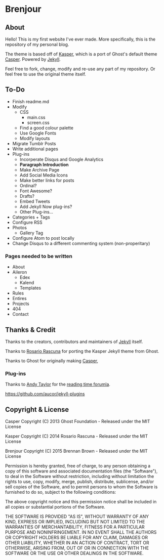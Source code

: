 
# Brenjour

## About

Hello! This is my first website I've ever made. More specifically, this is the repository of my personal blog.

The theme is based off of [Kasper](https://github.com/rosario/kasper), which is a port of Ghost's default theme [Casper](https://github.com/tryghost/casper). Powered by [Jekyll](http://jekyllrb.com).

Feel free to fork, change, modify and re-use any part of my repository. Or feel free to use the original theme itself.

## To-Do

* Finish readme.md
* Modify
  * CSS
    * main.css
    * screen.css
  * Find a good colour palette
  * Use Google Fonts
  * Modify layouts
* Migrate Tumblr Posts
* Write additional pages
* Plug-ins
  * Incorperate Disqus and Google Analytics
  * **Paragraph Introduction**
  * Make Archive Page
  * Add Social Media Icons
  * Make better links for posts
  * Ordinal?
  * Font Awesome?
  * Drafts?
  * Embed Tweets
  * Add Jekyll Now plug-ins?
  * Other Plug-ins...
* Categories + Tags
* Configure RSS
* Photos
  * Gallery Tag
* Configure Atom to post locally
* Change Disqus to a different commenting system (non-properitary)

### Pages needed to be written

* About
* Aileron
  * Edex
  * Kalend
  * Templates
* Rules
* Entires
* Projects
* 404
* Contact

## Thanks & Credit

Thanks to the creators, contributors and maintainers of [Jekyll](https://github.com/jekyll/jekyll) itself.

Thanks to [Rosario Rascuna](https://github.com/rosario) for porting the Kasper Jekyll theme from Ghost.

Thanks to Ghost for originally making [Casper](https://github.com/TryGhost/Casper),

### Plug-ins

Thanks to [Andy Taylor](https://andytaylor.me/) for the [reading time forumla](https://andytaylor.me/2013/04/07/reading-time/).

https://github.com/aucor/jekyll-plugins

## Copyright & License

Casper Copyright (C) 2013 Ghost Foundation - Released under the MIT License

Kasper Copyright (C) 2014 Rosario Rascuna - Released under the MIT License

Brenjour Copyright (C) 2015 Brennan Brown - Released under the MIT License

Permission is hereby granted, free of charge, to any person obtaining a copy of this software and associated documentation files (the "Software"), to deal in the Software without restriction, including without limitation the rights to use, copy, modify, merge, publish, distribute, sublicense, and/or sell copies of the Software, and to permit persons to whom the Software is furnished to do so, subject to the following conditions:

The above copyright notice and this permission notice shall be included in all copies or substantial portions of the Software.

THE SOFTWARE IS PROVIDED "AS IS", WITHOUT WARRANTY OF ANY KIND, EXPRESS OR IMPLIED, INCLUDING BUT NOT LIMITED TO THE WARRANTIES OF MERCHANTABILITY, FITNESS FOR A PARTICULAR PURPOSE AND
NONINFRINGEMENT. IN NO EVENT SHALL THE AUTHORS OR COPYRIGHT HOLDERS BE LIABLE FOR ANY CLAIM, DAMAGES OR OTHER LIABILITY, WHETHER IN AN ACTION OF CONTRACT, TORT OR OTHERWISE, ARISING FROM, OUT OF OR IN CONNECTION WITH THE SOFTWARE OR THE USE OR OTHER DEALINGS IN THE SOFTWARE.
